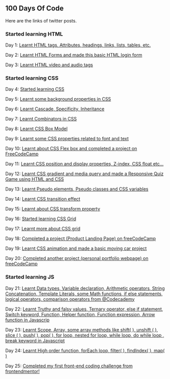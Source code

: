 ## 100 Days Of Code

Here are the links of twitter posts.

### Started learning HTML

Day 1: [Learnt HTML tags, Attributes, headings, links, lists, tables, etc.](https://twitter.com/dikshaJain46/status/1532778698822197248)

Day 2: [Learnt HTML Forms and made this basic HTML login form](https://twitter.com/dikshaJain46/status/1533129111698255872)

Day 3: [Learnt HTML video and audio tags](https://twitter.com/dikshaJain46/status/1533434139344396290)

### Started learning CSS

Day 4: [Started learning CSS](https://twitter.com/dikshaJain46/status/1533821762818826241)

Day 5: [Learnt some background properties in CSS](https://twitter.com/dikshaJain46/status/1534172724481773569)

Day 6: [Learnt Cascade, Specificity, Inheritance](https://twitter.com/dikshaJain46/status/1534554199223980037)

Day 7: [Learnt Combinators in CSS](https://twitter.com/dikshaJain46/status/1534897538641235973)

Day 8: [Learnt CSS Box Model](https://twitter.com/dikshaJain46/status/1535226318920421377)

Day 9: [Learnt some CSS properties related to font and text](https://twitter.com/dikshaJain46/status/1535641844540813314)

Day 10: [Learnt about CSS Flex box and completed a project on FreeCodeCamp](https://twitter.com/dikshaJain46/status/1535971932520079360) 

Day 11: [Learnt CSS position and display properties, Z-index, CSS float etc...](https://twitter.com/dikshaJain46/status/1536364580409970693)

Day 12: [Learnt CSS gradient and media query and made a Responsive Quiz Game using HTML and CSS](https://twitter.com/dikshaJain46/status/1536736419963490305)

Day 13: [Learnt Pseudo elements, Pseudo classes and CSS variables](https://twitter.com/dikshaJain46/status/1537084659162415104)

Day 14: [Learnt CSS transition effect](https://twitter.com/dikshaJain46/status/1537465260596076544)

Day 15: [Learnt about CSS transform property](https://twitter.com/dikshaJain46/status/1537820033874661376)

Day 16: [Started learning CSS Grid](https://twitter.com/dikshaJain46/status/1538184327279702018)

Day 17: [Learnt more about CSS grid](https://twitter.com/dikshaJain46/status/1538542381514928129)

Day 18: [Completed a project (Product Landing Page) on freeCodeCamp](https://twitter.com/dikshaJain46/status/1538917612691681280)

Day 19: [Learnt CSS animation and made a basic moving car project](https://twitter.com/dikshaJain46/status/1539216686221365249)

Day 20: [Completed another project (personal portfolio webpage) on freeCodeCamp](https://twitter.com/dikshaJain46/status/1539547157262258176)

### Started learning JS

Day 21: [Learnt Data types, Variable declaration, Arithmetic operators, String Concatenation, Template Literals, some Math functions, if else statements, logical operators, comparison operators from @Codecademy](https://twitter.com/dikshaJain46/status/1539942733720104960)

Day 22: [Learnt Truthy and falsy values, Ternary operator, else if statement, Switch keyword, Function, Helper function, Function expression, Arrow function in Javascrip](https://twitter.com/dikshaJain46/status/1540325531714875397)

Day 23: [Learnt Scope, Array, some array methods like shift( ), unshift ( ), slice ( ), push( ), pop( ), for loop, nested for loop, while loop, do while loop , break keyword  in Javascript](https://twitter.com/dikshaJain46/status/1540699385553510400)

Day 24: [Learnt High order function, forEach loop, filter( ), findIndex( ), map( )](https://twitter.com/dikshaJain46/status/1541047536185593860)

Day 25: [Completed my first front-end coding challenge from frontendmentor!](https://twitter.com/dikshaJain46/status/1541454079641063425)





